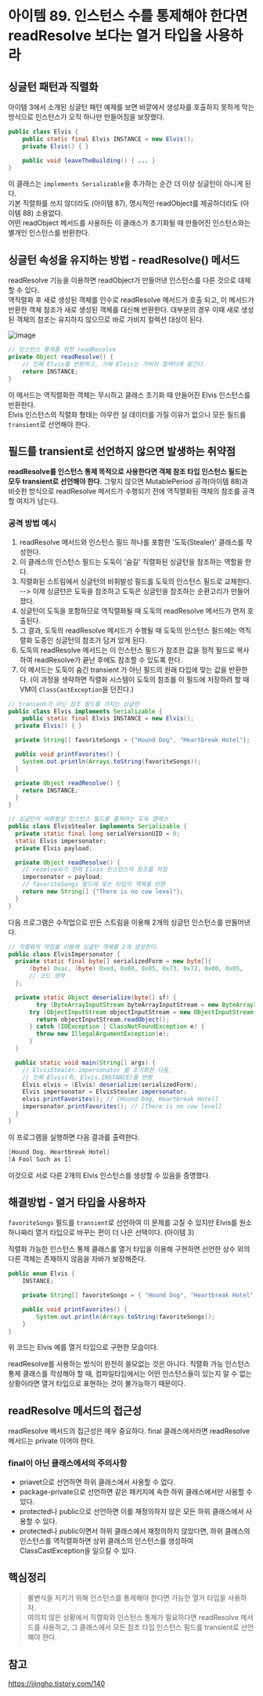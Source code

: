 # 아이템 89. 인스턴스 수를 통제해야 한다면 readResolve 보다는 열거 타입을 사용하라

## 싱글턴 패턴과 직렬화
아이템 3에서 소개된 싱글턴 패턴 예제를 보면 바깥에서 생성자를 호출하지 못하게 막는 방식으로 인스턴스가 오직 하나만 만들어짐을 보장했다.

```Java
public class Elvis {
    public static final Elvis INSTANCE = new Elvis();
    private Elvis() { }

    public void leaveTheBuilding() { ... }
}
``` 
이 클래스는 `implements Serializable`을 추가하는 순간 더 이상 싱글턴이 아니게 된다.  
기본 직렬화를 쓰지 않더라도 (아이템 87), 명시적인 readObject를 제공하더라도 (아이템 88) 소용없다.  
어떤 readObject 메서드를 사용하든 이 클래스가 초기화될 때 만들어진 인스턴스와는 별개인 인스턴스를 반환한다.  

## 싱글턴 속성을 유지하는 방법 - readResolve() 메서드
readResolve 기능을 이용하면 readObject가 만들어낸 인스턴스를 다른 것으로 대체할 수 있다.  
역직렬화 후 새로 생성된 객체를 인수로 readResolve 메서드가 호출 되고, 이 메서드가 반환한 객체 참조가 새로 생성된 객체를 대신해 반환한다.
대부분의 경우 이때 새로 생성된 객체의 참조는 유지하지 않으므로 바로 가비지 컬렉션 대상이 된다.

![image](https://user-images.githubusercontent.com/9801031/221408862-3c100c80-b8ee-4950-9075-fe29081cfe48.png)

```Java
// 인스턴스 통제를 위한 readResolve
private Object readResolve() {
    // 진짜 Elvis를 반환하고, 가짜 Elvis는 가비지 컬렉터에 맡긴다.
    return INSTANCE;
}
```
이 메서드는 역직렬화한 객체는 무시하고 클래스 초기화 때 만들어진 Elvis 인스턴스를 반환한다.  
Elvis 인스턴스의 직렬화 형태는 아무런 실 데이터를 가질 이유가 없으니 모든 필드를 `transient`로 선언해야 한다.

## 필드를 transient로 선언하지 않으면 발생하는 취약점
**readResolve를 인스턴스 통제 목적으로 사용한다면 객체 참조 타입 인스턴스 필드는 모두 transient로 선언해야 한다.**
그렇지 않으면 MutablePeriod 공격(아이템 88)과 비슷한 방식으로 readResolve 메서드가 수행되기 전에 역직렬화된 객체의 참조를 공격할 여지가 남는다.

### 공격 방법 예시
1. readResolve 메서드와 인스턴스 필드 하나를 포함한 '도둑(Stealer)' 클래스를 작성한다.
2. 이 클래스의 인스턴스 필드는 도둑이 '숨길' 직렬화된 싱글턴을 참조하는 역할을 한다.
3. 직렬화된 스트림에서 싱글턴의 비휘발성 필드를 도둑의 인스턴스 필드로 교체한다.
--> 이제 싱글턴은 도둑을 참조하고 도둑은 싱글턴을 참조하는 순환고리가 만들어졌다.
4. 싱글턴이 도둑을 포함하므로 역직렬화될 때 도둑의 readResolve 메서드가 먼저 호출된다.
5. 그 결과, 도둑의 readResolve 메서드가 수행될 때 도둑의 인스턴스 필드에는 역직렬화 도중인 싱글턴의 참조가 담겨 있게 된다.
6. 도둑의 readResolve 메서드는 이 인스턴스 필드가 참조한 값을 정적 필드로 복사하여 readResolve가 끝난 후에도 참조할 수 있도록 한다.
7. 이 메서드는 도둑이 숨긴 transient 가 아닌 필드의 원래 타입에 맞는 값을 반환한다.
(이 과정을 생략하면 직렬화 시스템이 도둑의 참조를 이 필드에 저장하려 할 때 VM이 `ClassCastException`을 던진다.)

```Java
// tranient가 아닌 참조 필드를 가지는 싱글턴
public class Elvis implements Serializable {
    public static final Elvis INSTANCE = new Elvis();
  private Elvis() { }

  private String[] favoriteSongs = {"Hound Dog", "Heartbreak Hotel"};

  public void printFavorites() {
    System.out.println(Arrays.toString(favoriteSongs));
  }

  private Object readResolve() {
    return INSTANCE;
  }
}
```

```Java
// 싱글턴의 비휘발성 인스턴스 필드를 훔쳐러는 도둑 클래스
public class ElvisStealer implements Serializable {
  private static final long serialVersionUID = 0;
  static Elvis impersonator;
  private Elvis payload;

  private Object readResolve() {
    // resolve되기 전의 Elvis 인스턴스의 참조를 저장
    impersonator = payload;
    // favoriteSongs 필드에 맞는 타입의 객체를 반환
    return new String[] {"There is no cow level"};
  }
}
```


다음 프로그램은 수작업으로 만든 스트림을 이용해 2개의 싱글턴 인스턴스를 만들어낸다.
```Java 
// 직렬화의 약점을 이용해 싱글턴 객체를 2개 생성한다.
public class ElvisImpersonator {
  private static final byte[] serializedForm = new byte[]{
      (byte) 0xac, (byte) 0xed, 0x00, 0x05, 0x73, 0x72, 0x00, 0x05,
      // 코드 생략
  };

  private static Object deserialize(byte[] sf) {
        try (ByteArrayInputStream byteArrayInputStream = new ByteArrayInputStream(sf)) {
      try (ObjectInputStream objectInputStream = new ObjectInputStream(byteArrayInputStream)) {
        return objectInputStream.readObject();
      } catch (IOException | ClassNotFoundException e) {
        throw new IllegalArgumentException(e);
      }
  }

  public static void main(String[] args) {
    // ElvisStealer.impersonator 를 초기화한 다음,
    // 진짜 Elvis(즉, Elvis.INSTANCE)를 반환
    Elvis elvis = (Elvis) deserialize(serializedForm);
    Elvis impersonator = ElvisStealer.impersonator;
    elvis.printFavorites(); // [Hound Dog, Heartbreak Hotel]
    impersonator.printFavorites(); // [There is no cow level]
  }
}
```
이 프로그램을 실행하면 다음 결과를 출력한다.  
```Java
[Hound Dog, Heartbreak Hotel]
[A Fool Such as I]
```
이것으로 서로 다른 2개의 Elvis 인스턴스를 생성할 수 있음을 증명했다.

## 해결방법 - 열거 타입을 사용하자
`favoriteSongs` 필드를 `transient`로 선언하여 이 문제를 고칠 수 있지만 Elvis를 원소 하나짜리 열거 타입으로 바꾸는 편이 더 나은 선택이다. (아이템 3)  
  
직렬화 가능한 인스턴스 통제 클래스를 열거 타입을 이용해 구현하면 선언한 상수 외의 다른 객체는 존재하지 않음을 자바가 보장해준다.
```Java
public enum Elvis {
    INSTANCE;

    private String[] favoriteSongs = { "Hound Dog", "Heartbreak Hotel" };

    public void printFavorites() {
        System.out.println(Arrays.toString(favoriteSongs));
    }
}
```
위 코드는 Elvis 예를 열거 타입으로 구현한 모습이다.  
  
readResolve를 사용하는 방식이 완전히 쓸모없는 것은 아니다. 
직렬화 가능 인스턴스 통제 클래스를 작성해야 할 때, 컴파일타임에서는 어떤 인스턴스들이 있는지 알 수 없는 상황이라면 열거 타입으로 표현하는 것이 불가능하기 때문이다.
  
## readResolve 메서드의 접근성
readResolve 메서드의 접근성은 매우 중요하다. final 클래스에서라면 readResolve 메서드는 private 이어야 한다.  

### final이 아닌 클래스에서의 주의사항
- priavet으로 선언하면 하위 클래스에서 사용할 수 없다.
- package-private으로 선언하면 같은 패키지에 속한 하위 클래스에서만 사용할 수 있다.
- protected나 public으로 선언하면 이를 재정의하지 않은 모든 하위 클래스에서 사용할 수 있다. 
- protected나 public이면서 하위 클래스에서 재정의하지 않았다면, 하위 클래스의 인스턴스를 역직렬화하면 상위 클래스의 인스턴스를 생성하여 ClassCastException을 일으킬 수 있다.

## 핵심정리
> 불변식을 지키기 위해 인스턴스를 통제해야 한다면 가능한 열거 타입을 사용하자.  
> 여의치 않은 상황에서 직렬화와 인스턴스 통제가 필요하다면 readResolve 메서드를 사용하고, 그 클래스에서 모든 참조 타입 인스턴스 필드를 transient로 선언해야 한다.




## 참고
https://jjingho.tistory.com/140
